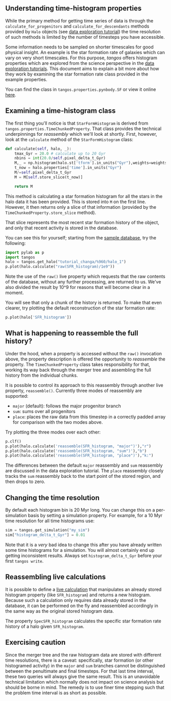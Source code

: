 Understanding time-histogram properties
---------------------------------------

While the primary method for getting time series of data is through the
`calculate_for_progenitors` and `calculate_for_descendants` methods provided by
`Halo` objects (see [data exploration tutorial](data_exploration.md)) the time resolution of
such methods is limited by the number of timesteps you have accessible.

Some information needs to be sampled on shorter timescales for good physical insight. 
An example is the star formation rate of galaxies which can vary on very short timescales. For
this purpose, _tangos_ offers histogram properties which are explored from the science
perspective in the [data exploration tutorials](data_exploration.md). This document aims to
explain a bit more about how they work by examining the star formation rate class provided
in the example properties.

You can find the class in `tangos.properties.pynbody.SF` or view it online 
[here](https://github.com/pynbody/tangos/blob/master/tangos/properties/pynbody/SF.py). 

Examining a  time-histogram class
---------------------------------

The first thing you'll notice is that `StarFormHistogram` is derived 
from `tangos.properties.TimeChunkedProperty`. That class provides the technical underpinnings
for _reassembly_ which we'll look at shortly. First, however, look at the `calculate` method
of the `StarFormHistogram` class:

```python
def calculate(self, halo, _):
    tmax_Gyr = 20.0 # calculate up to 20 Gyr
    nbins = int(20.0/self.pixel_delta_t_Gyr)
    M,_ = np.histogram(halo.st['tform'].in_units("Gyr"),weights=weights.in_units("Msol"),bins=nbins,range=(0,tmax_Gyr))
    t_now = halo.properties['time'].in_units("Gyr")
    M/=self.pixel_delta_t_Gyr
    M = M[self.store_slice(t_now)]

    return M
```

This method is calculating a star formation histogram for all the stars in the halo data
it has been provided. This is stored into `M` on the first line. However, it then returns
only a slice of that information (provided by the `TimeChunkedProperty.store_slice` method).

That slice represents the most recent star formation history of the object, and only that
recent activity is stored in the database. 

You can see this for yourself; starting from the [sample database](data_exploration.md), try
the following:

```python
import pylab as p
import tangos
halo = tangos.get_halo("tutorial_changa/%960/halo_1")
p.plot(halo.calculate("raw(SFR_histogram)/1e9"))
```

Note the use of the `raw()` live property which requests that the raw contents of the database,
without any further processing, are returned to us. We've also divided the result by 10^9 for
reasons that will become clear in a moment.

You will see that only a chunk of the history is returned. To make that even clearer, try
plotting the default reconstruction of the star formation rate:

```python
p.plot(halo['SFR_histogram'])
```

What is happening to reassemble the full history?
--------------------------------------------------

Under the hood, when a property is accessed without the `raw()` invocation above, the 
property description is offered the opportunity to _reassemble_ the property. 
The `TimeChunkedProperty` class takes responsibility for that, working its way back through
the merger tree and assembling the full history from the individual chunks.

It is possible to control its approach to this reassembly through another live property,
`reassemble()`. Currently three modes of reassembly are supported:

 - `major` (default): follows the major progenitor branch
 - `sum`: sums over all progenitors
 - `place`: places the raw data from this timestep in a correctly padded array for comparison
   with the two modes above.
   
Try plotting the three modes over each other:

```python
p.clf()
p.plot(halo.calculate('reassemble(SFR_histogram, "major")'),"r")
p.plot(halo.calculate('reassemble(SFR_histogram, "sum")'),"b")
p.plot(halo.calculate('reassemble(SFR_histogram, "place")'),"k:")
```

The differences between the default `major` reassembly and `sum` reassembly are discussed in the
data exploration tutorial. The `place` reassembly closely tracks the `sum` reassembly back to the
start point of the stored region, and then drops to zero.

Changing the time resolution
----------------------------

By default each histogram bin is 20 Myr long. You can change this on a per-simulation basis by
setting a simulation property. For example, for a 10 Myr time resolution for all time histograms use:

```python
sim = tangos.get_simulation("my_sim")
sim["histogram_delta_t_Gyr"] = 0.01
```

Note that it is a _very_ bad idea to change this after you have already written some time histograms
for a simulation. You will almost certainly end up getting inconsistent results. Always set `histogram_delta_t_Gyr`
before your first `tangos write`.

Reassembling live calculations
------------------------------

It is possible to define a [live calculation](live_calculation.md) that manipulates an already stored histogram
property (like `SFR_histogram`) and returns a new histogram. Because such a calculation only requires data already stored
in the database, it can be performed on the fly and reassembled accordingly in the same way as the original stored
histogram data.

The property `SpecSFR_histogram` calculates the specific star formation rate history of a halo given `SFR_histogram`.




Exercising caution
-------------------

Since the merger tree and the raw histogram data are stored with 
different time resolutions, there is a 
caveat: specifically,
star formation (or other histogramed activity) in the `major` and `sum` branches cannot be
distinguished between the penultimate and final timesteps. For that last time interval,
these two queries will always give the same result. This is an unavoidable technical
limitation which normally does not impact on science analysis but should be borne in mind. The
remedy is to use finer time stepping such that the problem time interval is as short as possible.